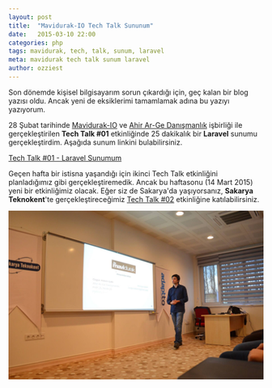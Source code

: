 ```yaml
---
layout: post
title:  "Mavidurak-IO Tech Talk Sununum"
date:   2015-03-10 22:00
categories: php
tags: mavidurak, tech, talk, sunum, laravel
meta: mavidurak tech talk sunum laravel
author: ozziest
---
```


Son dönemde kişisel bilgisayarım sorun çıkardığı için, geç kalan bir blog yazısı oldu. Ancak yeni de eksiklerimi tamamlamak adına bu yazıyı yazıyorum. 

28 Şubat tarihinde [Mavidurak-IO](http://mavidurak.github.io) ve [Ahir Ar-Ge Danışmanlık](http://ahir.com.tr) işbirliği ile gerçekleştirilen **Tech Talk #01** etkinliğinde 25 dakikalık bir **Laravel** sunumu gerçekleştirdim. Aşağıda sunum linkini bulabilirsiniz. 

[Tech Talk #01 - Laravel Sunumum](http://slides.com/iozguradem/laravel)

Geçen hafta bir istisna yaşandığı için ikinci Tech Talk etkinliğini planladığımız gibi gerçekleştiremedik. Ancak bu haftasonu (14 Mart 2015) yeni bir etkinliğimiz olacak. Eğer siz de Sakarya'da yaşıyorsanız, **Sakarya Teknokent**'te gerçekleştireceğimiz [Tech Talk #02](https://www.facebook.com/events/916929318337469/) etkinliğine katılabilirsiniz.

![Gerçekleştirdiğim Sunumdan Bir Kare](/images/tech-talk-01-ozgur-adem-isikli-laravel-sunumu.jpg)